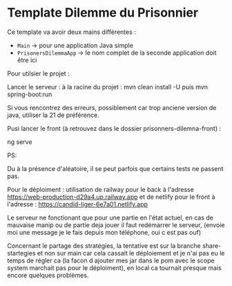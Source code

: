 # Template Dilemme du Prisonnier

Ce template va avoir deux mains différentes :
* `Main` -> pour une application Java simple
* `PrisonersDilemmaApp` -> le nom complet de la seconde application doit être ici



Pour utilsier le projet : 

Lancer le serveur  : 
à la racine du projet :
mvn clean install -U   puis mvn spring-boot:run

Si vous rencontrez des erreurs, possiblement car trop anciene version de java, utiliser la 21 de préférence.

Pusi lancer le front (à retrouvez dans le dossier prisonners-dilemna-front) : 

ng serve

PS:

Du à la présence d'aléatoire, il se peut parfois que certains tests ne passent pas.

Pour le déploiment : utilisation de railway pour le back à l'adresse https://web-production-d29a4.up.railway.app
                                    et de netlify pour le front à l'adresse : https://candid-liger-6e7a01.netlify.app

Le serveur ne fonctionant que pour une partie en l'état actuel, en cas de mauvaise manip ou de partie deja jouer il faut redémarrer le serveur,
(envoie moi une message je le fais depuis mon téléphone, oui c est pas ouf)

Concernant le partage des stratégies, la tentative est sur la branche share-startegies et non sur main car cela cassait le déploiement et je n'ai pas eu le
temps de régler ca (la facon d ajouter mes jar dans le pom avec le scope system marchait pas pour le déploiment), en local ca tournait presque mais encore quelques problèmes.


